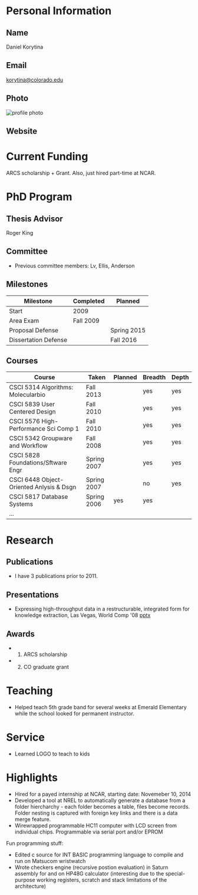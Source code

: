 

# Personal Information

## Name
Daniel Korytina

## Email
korytina@colorado.edu

## Photo
![profile photo](files/1AG6NsErEVzBvMFzpoatqyi_Noog0XVnmykTOM-_YxNY-photo-0.png)

## Website


# Current Funding
ARCS scholarship + Grant. 
Also, just hired part-time at NCAR.

# PhD Program

## Thesis Advisor
Roger King

## Committee

* Previous committee members: Lv, Ellis, Anderson


## Milestones

| Milestone            | Completed         | Planned           |         
| -------------------- | ----------------- | ----------------- |
| Start                | 2009              | |
| Area Exam            | Fall 2009         | |
| Proposal Defense     |                   | Spring 2015 |
| Dissertation Defense |                   | Fall 2016 |

## Courses

| Course           | Taken             | Planned            | Breadth    | Depth | 
| ---------------- | ----------------- | ------------------ | -------- | ------- |
| CSCI 5314 Algorithms: Molecularbio   | Fall 2013    |     | yes      | yes  |  
| CSCI 5839 User Centered Design        | Fall 2010   |     | yes      | yes  | 
| CSCI 5576 High-Performance Sci Comp 1 | Fall 2010   |     | yes      | yes | 
| CSCI 5342 Groupware and Workflow      | Fall 2008   |     | yes      | yes | 
| CSCI 5828 Foundations/Sftware Engr    | Spring 2007 |     | yes      | yes | 
| CSCI 6448 Object-Oriented Anlysis & Dsgn | Spring 2007 |  | no      | yes  |
| CSCI 5817 Database Systems            | Spring 2006 | yes | yes |
| ... | |  | | |


# Research

## Publications


* I have 3 publications prior to 2011.


## Presentations
* Expressing high-throughput data in a restructurable, integrated form for knowledge extraction, Las Vegas, World Comp '08 [pptx](https://docs.google.com/presentation/d/1uOKJZTmadLfrcKtshbfQqChaxiPKLFLuaLVYsyfpQMY/edit?usp=sharing)

      
## Awards

* 1. ARCS scholarship
* 2. CO graduate grant


# Teaching

* Helped teach 5th grade band for several weeks at Emerald Elementary while the school looked for permanent instructor.

# Service

* Learned LOGO to teach to kids

# Highlights
* Hired for a payed internship at NCAR, starting date: Novemeber 10, 2014
* Developed a tool at NREL to automatically generate a database from a folder hiercharchy - each folder becomes a table, files become records. Folder nesting is captured with foreign key links and there is a data merge feature.
* Wirewrapped programmable HC11 computer with LCD screen from individual chips. Programmable via serial port and/or EPROM

Fun programming stuff:
* Edited c source for INT BASIC programming language to compile and run on Matsucom wristwatch
* Wrote checkers engine (recursive postion evaluation) in Saturn assembly for and on HP48G calculator (interesting due to the special-purpose working registers, scratch and stack limitations of the architecture)


## 






